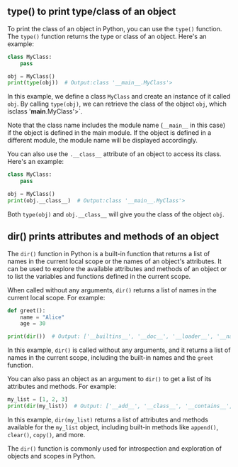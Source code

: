 ## type() to print type/class of an object

To print the class of an object in Python, you can use the `type()` function. The `type()` function returns the type or class of an object. Here's an example:

```python
class MyClass:
    pass

obj = MyClass()
print(type(obj))  # Output:class '__main__.MyClass'>
```

In this example, we define a class `MyClass` and create an instance of it called `obj`. By calling `type(obj)`, we can retrieve the class of the object `obj`, which isclass '**main**.MyClass'>`.

Note that the class name includes the module name (`__main__` in this case) if the object is defined in the main module. If the object is defined in a different module, the module name will be displayed accordingly.

You can also use the `.__class__` attribute of an object to access its class. Here's an example:

```python
class MyClass:
    pass

obj = MyClass()
print(obj.__class__)  # Output:class '__main__.MyClass'>
```

Both `type(obj)` and `obj.__class__` will give you the class of the object `obj`.

## dir() prints attributes and methods of an object

The `dir()` function in Python is a built-in function that returns a list of names in the current local scope or the names of an object's attributes. It can be used to explore the available attributes and methods of an object or to list the variables and functions defined in the current scope.

When called without any arguments, `dir()` returns a list of names in the current local scope. For example:

```python
def greet():
    name = "Alice"
    age = 30

print(dir())  # Output: ['__builtins__', '__doc__', '__loader__', '__name__', '__package__', '__spec__', 'greet']
```

In this example, `dir()` is called without any arguments, and it returns a list of names in the current scope, including the built-in names and the `greet` function.

You can also pass an object as an argument to `dir()` to get a list of its attributes and methods. For example:

```python
my_list = [1, 2, 3]
print(dir(my_list))  # Output: ['__add__', '__class__', '__contains__', '__delattr__', '__delitem__', '__dir__', '__doc__', '__eq__', '__format__', '__ge__', '__getattribute__', '__getitem__', '__gt__', '__hash__', '__iadd__', '__imul__', '__init__', '__init_subclass__', '__iter__', '__le__', '__len__', '__lt__', '__mul__', '__ne__', '__new__', '__reduce__', '__reduce_ex__', '__repr__', '__reversed__', '__rmul__', '__setattr__', '__setitem__', '__sizeof__', '__str__', '__subclasshook__', 'append', 'clear', 'copy', 'count', 'extend', 'index', 'insert', 'pop', 'remove', 'reverse', 'sort']
```

In this example, `dir(my_list)` returns a list of attributes and methods available for the `my_list` object, including built-in methods like `append()`, `clear()`, `copy()`, and more.

The `dir()` function is commonly used for introspection and exploration of objects and scopes in Python.
